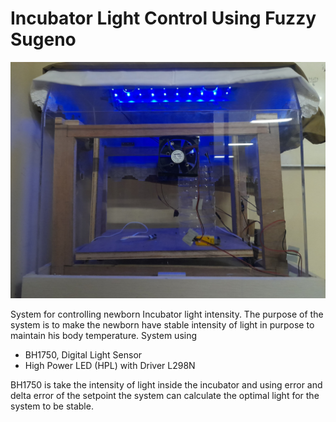 # Incubator Light Control Using Fuzzy Sugeno

![incubator](images/incubator.jpg)

System for controlling newborn Incubator light intensity. The purpose of the system is to make the newborn have stable intensity of light in purpose to maintain his body temperature. System using

 - BH1750, Digital Light Sensor
 - High Power LED (HPL) with Driver L298N

BH1750 is take the intensity of light inside the incubator and using error and delta error of the setpoint the system can calculate the optimal light for the system to be stable.


